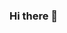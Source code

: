 ### Hi there 👋

<!--
**Markus0305/Markus0305** is a ✨ _special_ ✨ repository because its `README.md` (this file) appears on your GitHub profile.
<meta property="fb:pages" content="106750470679219" />
Here are some ideas to get you started:

- 🔭 I’m currently working on ...
- 🌱 I’m currently learning ...
- 👯 I’m looking to collaborate on ...
- 🤔 I’m looking for help with ...
- 💬 Ask me about ...
- 📫 How to reach me: ...
- 😄 Pronouns: ...
- ⚡ Fun fact: ...
-->
